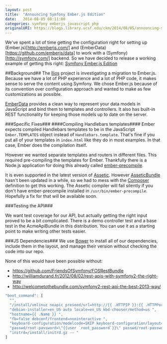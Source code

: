 ```yaml
---
layout: post
title:  "Announcing Symfony Ember.js Edition"
date:   2014-08-05 08:11:00
categories: symfony emberjs javascript php
originalURI: https://blogs.library.ucsf.edu/ckm/2014/08/05/announcing-symfony-ember-js-edition/
---
```

We've spent a lot of time getting the configuration right for setting up (Ember.js)[http://emberjs.com/] and (EmberData)[https://github.com/emberjs/data] to work with a (Symfony)[http://symfony.com/] backend. So we have decided to release a working example of getting this right:
[Symfony Ember.js Edition](https://github.com/ucsf-ckm/symfony-emberjs-edition)

##Background##
The [Ilios](https://www.iliosproject.org) project is investigating a migration to Ember.js. Because we have a lot of PHP experience and a lot of PHP code, it makes sense to serve the content using Symfony. We chose Ember.js because of its convention over configuration approach and wanted to make as few customizations as possible.

[EmberData](https://github.com/emberjs/data) provides a clean way to represent your data models in JavaScript and bind them to templates and controllers. It also has built-in REST functionality for keeping those models up to date on the server.

###Specific Fixes###
####Compiling Handlebars templates####
Ember expects compiled Handlebars templates to be in the JavaScript ```Ember.TEMPLATES``` object instead of ```Handlebars.template```. That's fine if you put all of your templates in ```index.html``` like they do in most examples. In that case, Ember does the compilation itself.

However we wanted separate templates and routers in different files. This required pre-compiling the templates for Ember. Thankfully there is a Node.js application for doing this already called [ember-precompile](https://github.com/gabrielgrant/node-ember-precompile).

It is even supported in the latest version of [Assetic](https://github.com/kriswallsmith/assetic). However [AsseticBundle](https://github.com/symfony/AsseticBundle) hasn't been updated in a while, so we had to mess with the [Composer](https://getcomposer.org) definition to get this working. The Assetic compiler will fail silently if you don't have ember-precompile installed in ```/usr/bin/ember-precompile```. Hopefully a fix for that will be available soon.

###Testing the API###

We want test coverage for our API, but actually getting the right input proved to be a bit complicated. There is a demo controller test and a base test in the AcmeApiBundle in this distribution. You can use it as a starting point to make writing other tests easier.

###JS Dependencies###
We use [Bower](http://bower.io/) to install all of our dependencies, include them in the layout, and manage their version without checking the code into our repo.

None of this would have been possible without:
<ul>
	<li><a href="https://github.com/FriendsOfSymfony/FOSRestBundle">https://github.com/FriendsOfSymfony/FOSRestBundle</a></li>
	<li><a href="http://williamdurand.fr/2012/08/02/rest-apis-with-symfony2-the-right-way">http://williamdurand.fr/2012/08/02/rest-apis-with-symfony2-the-right-way</a></li>
	<li><a href="http://welcometothebundle.com/symfony2-rest-api-the-best-2013-way/">http://welcometothebundle.com/symfony2-rest-api-the-best-2013-way/</a></li>
</ul>

```javascript
"boot_command": [
  "",
  "/install/vmlinuz noapic preseed/url=http://{{ .HTTPIP }}:{{ .HTTPPort }}/preseed.cfg ",
  "debian-installer=en_US auto locale=en_US kbd-chooser/method=us ",
  "hostname={{ .Name }} ",
  "fb=false debconf/frontend=noninteractive ",
  "keyboard-configuration/modelcode=SKIP keyboard-configuration/layout=USA keyboard-configuration/variant=USA console-setup/ask_detect=false ",
  "passwd/root-password=\"{{user `root_password`}}\" passwd/root-password-again=\"{{user `root_password`}}\" ",
  "initrd=/install/initrd.gz -- "
]
```
